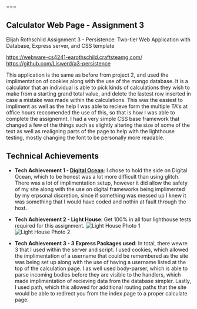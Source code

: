 ===
## Calculator Web Page - Assignment 3
Elijah Rothschild Assignment 3 - Persistence: Two-tier Web Application with Database, Express server, and CSS template

https://webware-cs4241-earothschild.craftsteamg.com/
https://github.com/Liswerd/a3-persistence



This application is the same as before from project 2, and used the implimentation of cookies along with the use of the mongo database. It is a calculator that an individual is able to pick kinds of calculations they wish to make from a starting grand total value, and delete the lastest row inserted in case a mistake was made within the calculations. This was the easiest to impliment as well as the help I was able to recieve form the multiple TA's at office hours reccomended the use of this, so that is how I was able to complete the assignemnt. I had a very simple CSS base framework that changed a few of the things such as slightly altering the size of some of the text as well as realigning parts of the page to help with the lighthouse testing, mostly changing the font to be personally more readable. 


## Technical Achievements
- **Tech Achievement 1 - [Digital Ocean](https://www.digitalocean.com)**: I chose to hold the side on Digital Ocean, which to be honest was a lot more difficult than using glitch. There was a lot of implimentation setup, however it did allow the safety of my site along with the use on digital frameworks being implimented by my erpsonal discretion, since if something was messed up I knew it was something that I would have coded and nothin at fault through the host. 

- **Tech Achievement 2 - Light House**: Get 100% in all four lighthouse tests required for this assignment. 
  ![Light House Photo 1](https://cdn.discordapp.com/attachments/1050226016670466089/1286016508660551740/lighthousePhoto1.png?ex=66ec5fb4&is=66eb0e34&hm=cb7ff1d286fe82af4e532db506c1e89d70d152c8a42c646c9fbb38f6731bead4&)
  ![Light House Photo 2](https://cdn.discordapp.com/attachments/1006669327900082328/1286023266775076885/lighthousePhoto2.png?ex=66ec65ff&is=66eb147f&hm=0c2065334f7c1d43ea5a51ce954b014bb2693a9ac51639971656d012c99e3de8&)

- **Tech Achievement 3 - 3 Express Packages used**:
In total, there wewre 3 that I used within the server and script. I used cookies, which allowed the implimentation of a username that could be remembered as the site was being set up along with the use of having a username listed at the top of the calculation page. 
I as well used body-parser, which is able to parse incoming bodies before they are visible to the handlers, which made implimentation of recieving data from the database simpler. 
Lastly, I used path, which this allowed for additional routing paths that the site would be able to redirect you from the index page to a proper calculate page.

